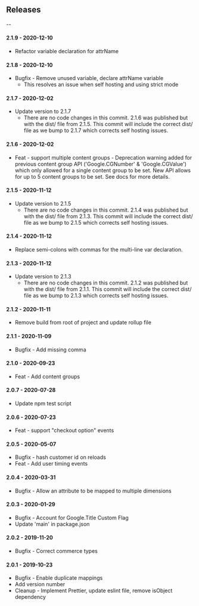 ## Releases

--
#### 2.1.9 - 2020-12-10
-   Refactor variable declaration for attrName

#### 2.1.8 - 2020-12-10
-   Bugfix - Remove unused variable, declare attrName variable 
      - This resolves an issue when self hosting and using strict mode

#### 2.1.7 - 2020-12-02
-   Update version to 2.1.7
      - There are no code changes in this commit. 2.1.6 was published but with the dist/ file from 2.1.5. This commit will include the correct dist/ file as we bump to 2.1.7 which corrects self hosting issues.

#### 2.1.6 - 2020-12-02
- Feat - support multiple content groups
      - Deprecation warning added for previous content group API ('Google.CGNumber' & 'Google.CGValue') which only allowed for a single content group to be set.  New API allows for up to 5 content groups to be set.  See docs for more details.

#### 2.1.5 - 2020-11-12
-   Update version to 2.1.5
      - There are no code changes in this commit. 2.1.4 was published but with the dist/ file from 2.1.3. This commit will include the correct dist/ file as we bump to 2.1.5 which corrects self hosting issues.


#### 2.1.4 - 2020-11-12

-   Replace semi-colons with commas for the multi-line var declaration.

#### 2.1.3 - 2020-11-12

-   Update version to 2.1.3
      - There are no code changes in this commit. 2.1.2 was published but with the dist/ file from 2.1.1. This commit will include the correct dist/ file as we bump to 2.1.3 which corrects self hosting issues.

#### 2.1.2 - 2020-11-11

-   Remove build from root of project and update rollup file

#### 2.1.1 - 2020-11-09

-   Bugfix - Add missing comma

#### 2.1.0 - 2020-09-23

-   Feat - Add content groups

#### 2.0.7 - 2020-07-28

-   Update npm test script

#### 2.0.6 - 2020-07-23

-   Feat - support "checkout option" events

#### 2.0.5 - 2020-05-07

-   Bugfix - hash customer id on reloads
-   Feat - Add user timing events

#### 2.0.4 - 2020-03-31

-   Bugfix - Allow an attribute to be mapped to multiple dimensions

#### 2.0.3 - 2020-01-29

-   Bugfix - Account for Google.Title Custom Flag
-   Update 'main' in package.json

#### 2.0.2 - 2019-11-20

-   Bugfix - Correct commerce types

#### 2.0.1 - 2019-10-23

-   Bugfix - Enable duplicate mappings
-   Add version number
-   Cleanup - Implement Prettier, update eslint file, remove isObject dependency

